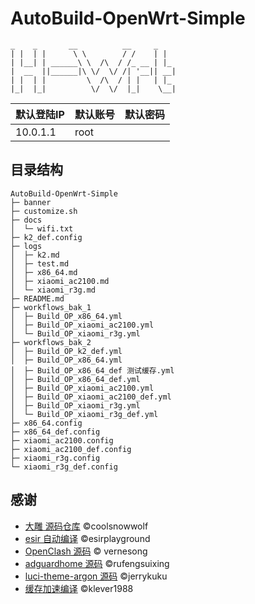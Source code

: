 # AutoBuild-OpenWrt-Simple

```
_    _       __          __     _
| |  | |      \ \        / /    | |  
| |__| | ______\ \  /\  / /_ __ | |_ 
|  __  ||______|\ \/  \/ /| '__|| __|
| |  | |         \  /\  / | |   | |_ 
|_|  |_|          \/  \/  |_|    \__|
```
| 默认登陆IP | 默认账号 | 默认密码 |
| ---------- | -------- | -------- |
| 10.0.1.1   | root     |          |

## 目录结构

```
AutoBuild-OpenWrt-Simple
├─ banner
├─ customize.sh
├─ docs
│  └─ wifi.txt
├─ k2_def.config
├─ logs
│  ├─ k2.md
│  ├─ test.md
│  ├─ x86_64.md
│  ├─ xiaomi_ac2100.md
│  └─ xiaomi_r3g.md
├─ README.md
├─ workflows_bak_1
│  ├─ Build_OP_x86_64.yml
│  ├─ Build_OP_xiaomi_ac2100.yml
│  └─ Build_OP_xiaomi_r3g.yml
├─ workflows_bak_2
│  ├─ Build_OP_k2_def.yml
│  ├─ Build_OP_x86_64.yml
│  ├─ Build_OP_x86_64_def 测试缓存.yml
│  ├─ Build_OP_x86_64_def.yml
│  ├─ Build_OP_xiaomi_ac2100.yml
│  ├─ Build_OP_xiaomi_ac2100_def.yml
│  ├─ Build_OP_xiaomi_r3g.yml
│  └─ Build_OP_xiaomi_r3g_def.yml
├─ x86_64.config
├─ x86_64_def.config
├─ xiaomi_ac2100.config
├─ xiaomi_ac2100_def.config
├─ xiaomi_r3g.config
└─ xiaomi_r3g_def.config

```

## 感谢

- [大雕 源码仓库](https://github.com/coolsnowwolf/lede.git) ©coolsnowwolf
- [esir 自动编译](https://github.com/esirplayground/AutoBuild-OpenWrt.git) ©esirplayground
- [OpenClash 源码](https://github.com/vernesong/OpenClash.git)  © vernesong
- [adguardhome 源码](https://github.com/rufengsuixing/luci-app-adguardhome.git) ©rufengsuixing
- [luci-theme-argon 源码](https://github.com/jerrykuku/luci-theme-argon.git) ©jerrykuku
- [缓存加速编译](https://github.com/klever1988/cachewrtbuild) ©klever1988




